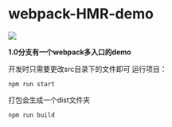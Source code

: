# webpack-HMR-demo
![](https://img.shields.io/badge/xlupc-fortunate-brightgreen.svg)

**1.0分支有一个webpack多入口的demo**

开发时只需要更改src目录下的文件即可
运行项目：
```
npm run start
```
打包会生成一个dist文件夹
```
npm run build
```
